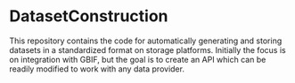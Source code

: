 # DatasetConstruction
This repository contains the code for automatically generating and storing datasets in a standardized format on storage platforms. Initially the focus is on integration with GBIF, but the goal is to create an API which can be readily modified to work with any data provider.
